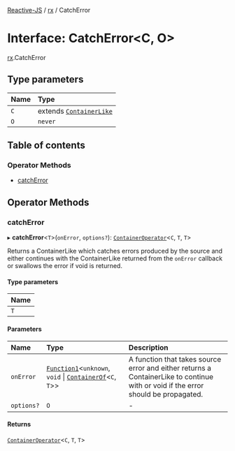 [Reactive-JS](../README.md) / [rx](../modules/rx.md) / CatchError

# Interface: CatchError<C, O\>

[rx](../modules/rx.md).CatchError

## Type parameters

| Name | Type |
| :------ | :------ |
| `C` | extends [`ContainerLike`](containers.ContainerLike.md) |
| `O` | `never` |

## Table of contents

### Operator Methods

- [catchError](rx.CatchError.md#catcherror)

## Operator Methods

### catchError

▸ **catchError**<`T`\>(`onError`, `options?`): [`ContainerOperator`](../modules/containers.md#containeroperator)<`C`, `T`, `T`\>

Returns a ContainerLike which catches errors produced by the source and either continues with
the ContainerLike returned from the `onError` callback or swallows the error if
void is returned.

#### Type parameters

| Name |
| :------ |
| `T` |

#### Parameters

| Name | Type | Description |
| :------ | :------ | :------ |
| `onError` | [`Function1`](../modules/functions.md#function1)<`unknown`, `void` \| [`ContainerOf`](../modules/containers.md#containerof)<`C`, `T`\>\> | A function that takes source error and either returns a ContainerLike to continue with or void if the error should be propagated. |
| `options?` | `O` | - |

#### Returns

[`ContainerOperator`](../modules/containers.md#containeroperator)<`C`, `T`, `T`\>
